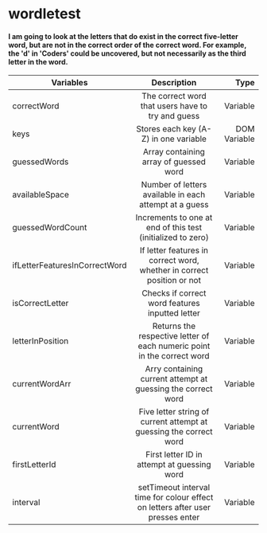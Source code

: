 # wordletest

#### I am going to look at the letters that do exist in the correct five-letter word, but are not in the correct order of the correct word. For example, the 'd' in 'Coders' could be uncovered, but not necessarily as the third letter in the word.

| Variables                       | Description                                                                     | Type                  |
| -------------                   |:-------------:                                                                  | -----:                |
| correctWord                     | The correct word that users have to try and guess                               | Variable              |
| keys                            | Stores each key (A-Z) in one variable                                           | DOM Variable          |
| guessedWords                    | Array containing array of guessed word                                          | Variable              |
| availableSpace                  | Number of letters available in each attempt at a guess                          | Variable              |
| guessedWordCount                | Increments to one at end of this test (initialized to zero)                     | Variable              |
| ifLetterFeaturesInCorrectWord   | If letter features in correct word, whether in correct position or not          | Variable              |
| isCorrectLetter                 | Checks if correct word features inputted letter                                 | Variable              |
| letterInPosition                | Returns the respective letter of each numeric point in the correct word         | Variable              |
| currentWordArr                  | Arry containing current attempt at guessing the correct word                    | Variable              |
| currentWord                     | Five letter string of current attempt at guessing the correct word              | Variable              |
| firstLetterId                   | First letter ID in attempt at guessing word                                     | Variable              |
| interval                        | setTimeout interval time for colour effect on letters after user presses enter  | Variable              |
